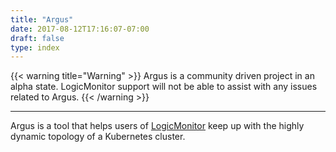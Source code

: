 ```yaml
---
title: "Argus"
date: 2017-08-12T17:16:07-07:00
draft: false
type: index
---
```


{{< warning title="Warning" >}}
Argus is a community driven project in an alpha state. LogicMonitor support will not be able to assist with any issues related to Argus.
{{< /warning >}}

---

Argus is a tool that helps users of [LogicMonitor](https://www.logicmonitor.com) keep up with the highly dynamic topology of a Kubernetes cluster.

<!-- __*"And the goddess stirred in him unwearying strength: sleep never fell upon his eyes; but he kept sure watch always."*__

Hesiod or Cercops of Miletus, Aegimius Frag 5. -->
